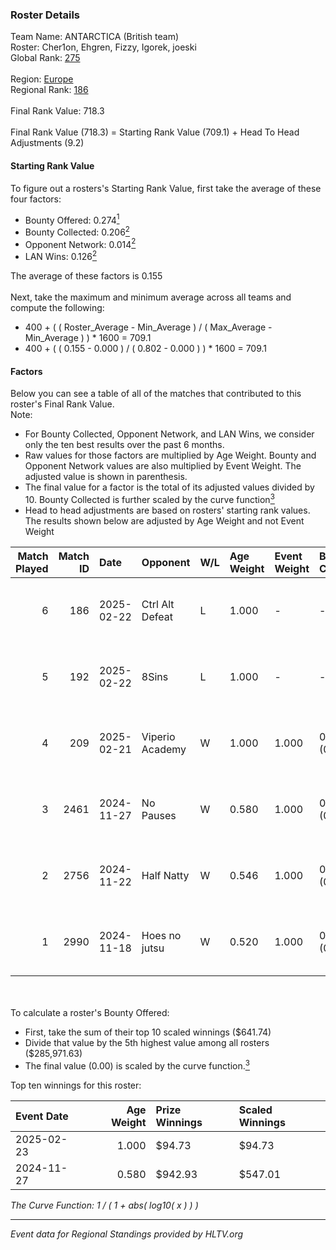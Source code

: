 ### Roster Details<br />
Team Name: ANTARCTICA (British team)<br />
Roster: Cher1on, Ehgren, Fizzy, Igorek, joeski<br />
Global Rank: [275](../../standings_global_2025_02_28.md)<br />
<br />
Region: [Europe]( ../../standings_europe_2025_02_28.md)<br />
Regional Rank: [186]( ../../standings_europe_2025_02_28.md)<br />
<br />
Final Rank Value:  718.3<br />
<br />
Final Rank Value (718.3) = Starting Rank Value (709.1) + Head To Head Adjustments (9.2)<br />

#### Starting Rank Value<br />
To figure out a rosters's Starting Rank Value, first take the average of these four factors:<br />
- Bounty Offered: 0.274[<sup>1</sup>](#table2)
- Bounty Collected: 0.206[<sup>2</sup>](#table1)
- Opponent Network: 0.014[<sup>2</sup>](#table1)
- LAN Wins: 0.126[<sup>2</sup>](#table1)

The average of these factors is 0.155<br />
<br />
Next, take the maximum and minimum average across all teams and compute the following:<br />
- 400 + ( ( Roster_Average - Min_Average ) / ( Max_Average - Min_Average ) ) * 1600 = 709.1
- 400 + ( ( 0.155 - 0.000 ) / ( 0.802 - 0.000 ) ) * 1600 = 709.1


#### Factors<br />
Below you can see a table of all of the matches that contributed to this roster's Final Rank Value.<br />
Note:<br />

- For Bounty Collected, Opponent Network, and LAN Wins, we consider only the ten best results over the past 6 months.
- Raw values for those factors are multiplied by Age Weight. Bounty and Opponent Network values are also multiplied by Event Weight. The adjusted value is shown in parenthesis.
- The final value for a factor is the total of its adjusted values divided by 10. Bounty Collected is further scaled by the curve function[<sup>3</sup>](#curveFunction)
- Head to head adjustments are based on rosters' starting rank values. The results shown below are adjusted by Age Weight and not Event Weight
<span id="table1"></span><br />


| Match Played | Match ID | Date       | Opponent        | W/L | Age Weight | Event Weight | Bounty Collected | Opponent Network | LAN Wins  | H2H Adj. | Roster                                 |
| -: | -: | :- | :- | :- | :- | :- | :- | :- | :- | -: | :- |
|            6 |      186 | 2025-02-22 | Ctrl Alt Defeat | L   | 1.000      | -            | -                | -                | -         |    -7.40 | Cher1on, Ehgren, Fizzy, Igorek, joeski |
|            5 |      192 | 2025-02-22 | 8Sins           | L   | 1.000      | -            | -                | -                | -         |    -5.64 | Cher1on, Ehgren, Fizzy, Igorek, joeski |
|            4 |      209 | 2025-02-21 | Viperio Academy | W   | 1.000      | 1.000        | 0.001 (0.001)    | 0.123 (0.123)    | 1 (1.000) |    10.31 | Cher1on, Ehgren, Fizzy, Igorek, joeski |
|            3 |     2461 | 2024-11-27 | No Pauses       | W   | 0.580      | 1.000        | 0.001 (0.001)    | 0.027 (0.015)    | 0 (0.000) |     6.89 | Fizzy, Igorek, joeski, LTH, SAVAGE     |
|            2 |     2756 | 2024-11-22 | Half Natty      | W   | 0.546      | 1.000        | 0.000 (0.000)    | 0.000 (0.000)    | 0 (0.000) |     2.54 | Fizzy, Igorek, joeski, LTH, SAVAGE     |
|            1 |     2990 | 2024-11-18 | Hoes no jutsu   | W   | 0.520      | 1.000        | 0.000 (0.000)    | 0.000 (0.000)    | 0 (0.000) |     2.45 | Fizzy, Igorek, joeski, LTH, SAVAGE     |

<br />
<span id="table2"></span><br />
To calculate a roster's Bounty Offered:<br />

- First, take the sum of their top 10 scaled winnings ($641.74)
- Divide that value by the 5th highest value among all rosters ($285,971.63)
- The final value (0.00) is scaled by the curve function.[<sup>3</sup>](#curveFunction)

Top ten winnings for this roster:<br />

| Event Date | Age Weight | Prize Winnings | Scaled Winnings |
| :- | -: | :- | :- |
| 2025-02-23 |      1.000 | $94.73         | $94.73          |
| 2024-11-27 |      0.580 | $942.93        | $547.01         |


<span id="curveFunction"></span>_The Curve Function: 1 / ( 1 + abs( log10( x ) ) )_<br />

---
_Event data for Regional Standings provided by HLTV.org_<br />
